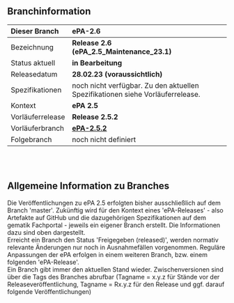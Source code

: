 ## Branchinformation

|Dieser Branch|ePA-2.6|
|:----|:----|
| Bezeichnung  | __Release 2.6__ </br> __(ePA_2.5_Maintenance_23.1)__   |
| Status aktuell | __in Bearbeitung__      |
| Releasedatum    | __28.02.23 (voraussichtlich)__    |
| Spezifikationen| noch nicht verfügbar. Zu den aktuellen Spezifikationen siehe Vorläuferrelease.|
| Kontext| __ePA 2.5__|
| Vorläuferrelease| __Release 2.5.2__|
| Vorläuferbranch | [**ePA-2.5.2**](https://github.com/gematik/api-ePA/tree/ePA-2.5.2)|
| Folgebranch | noch nicht definiert |


</br>
</br>

## Allgemeine Information zu Branches
Die Veröffentlichungen zu ePA 2.5 erfolgten bisher ausschließlich auf dem Branch 'master'.
Zukünftig wird für den Kontext eines 'ePA-Releases' - also Artefakte auf GitHub und die dazugehörigen Spezifikationen auf dem gematik Fachportal - jeweils ein eigener Branch erstellt. Die Informationen dazu sind oben dargestellt.</br> 
Erreicht ein Branch den Status 'Freigegeben (released)', werden normativ relevante Änderungen nur noch in Ausnahmefällen vorgenommen. Reguläre Anpassungen der ePA erfolgen in einem weiteren Branch, bzw. einem folgenden 'ePA-Release'.</br>
Ein Branch gibt immer den aktuellen Stand wieder. Zwischenversionen sind über die Tags des Branches abrufbar (Tagname = x.y.z für Stände vor der Releaseveröffentlichung, Tagname = Rx.y.z für den Release und ggf. darauf folgende Veröffentlichungen)